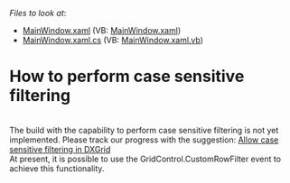 <!-- default file list -->
*Files to look at*:

* [MainWindow.xaml](./CS/WpfApplication1/MainWindow.xaml) (VB: [MainWindow.xaml](./VB/WpfApplication1/MainWindow.xaml))
* [MainWindow.xaml.cs](./CS/WpfApplication1/MainWindow.xaml.cs) (VB: [MainWindow.xaml.vb](./VB/WpfApplication1/MainWindow.xaml.vb))
<!-- default file list end -->
# How to perform case sensitive filtering


<p><br />
The build with the capability to perform case sensitive filtering is not yet implemented. Please track our progress with the suggestion: <a href="https://www.devexpress.com/Support/Center/p/S37139">Allow case sensitive filtering in DXGrid</a><br />
At present, it is possible to use the GridControl.CustomRowFilter event to achieve this functionality.</p>

<br/>


